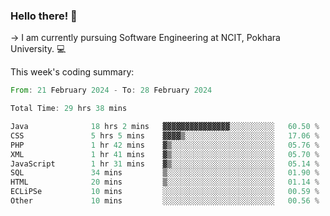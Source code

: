 ### Hello there! 👋

-> I am currently pursuing Software Engineering at NCIT, Pokhara University. 💻


This week's coding summary:
<!--START_SECTION:waka-->

```rust
From: 21 February 2024 - To: 28 February 2024

Total Time: 29 hrs 38 mins

Java              18 hrs 2 mins   ▓▓▓▓▓▓▓▓▓▓▓▓▓▓▓░░░░░░░░░░   60.50 %
CSS               5 hrs 5 mins    ▓▓▓▓▒░░░░░░░░░░░░░░░░░░░░   17.06 %
PHP               1 hr 42 mins    ▓▒░░░░░░░░░░░░░░░░░░░░░░░   05.76 %
XML               1 hr 41 mins    ▓▒░░░░░░░░░░░░░░░░░░░░░░░   05.70 %
JavaScript        1 hr 31 mins    ▓▒░░░░░░░░░░░░░░░░░░░░░░░   05.14 %
SQL               34 mins         ▒░░░░░░░░░░░░░░░░░░░░░░░░   01.90 %
HTML              20 mins         ▒░░░░░░░░░░░░░░░░░░░░░░░░   01.14 %
ECLiPSe           10 mins         ░░░░░░░░░░░░░░░░░░░░░░░░░   00.59 %
Other             10 mins         ░░░░░░░░░░░░░░░░░░░░░░░░░   00.56 %
```

<!--END_SECTION:waka-->
